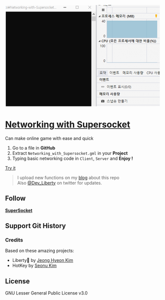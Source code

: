 <div align="center">
<a href="https://github.com/des5141/Networking-with-Supersocket/wiki">
<img alt="Go To Wiki" src="./run.gif" width="500" />
</a>
</div>

# [Networking with Supersocket](https://github.com/des5141/Networking-with-Supersocket)

Can make online game with ease and quick

1. Go to a file in **GitHub**
1. Extract `Networking_with_Supersocket.gml` in your **Project**
1. Typing basic networking code in `Client`, `Server` and **Enjoy !**

[Try it](https://github.com/des5141/Networking-with-Supersocket/blob/master/Networking_with_Supersocket.gml)

> I upload new functions on my [blog](https://blog.naver.com/rhea31) about this repo  
> Also [@Dev_Liberty](https://twitter.com/Dev_Liberty) on twitter for updates.

## Follow

**[SuperSocket](https://github.com/kerryjiang/SuperSocket)**

## Support Git History

### Credits

Based on these amazing projects:

- Liberty🌠 by [Jeong Hyeon Kim](https://github.com/des5141)
- HotKey by [Seonu Kim](https://github.com/Hot-key)

## License

GNU Lesser General Public License v3.0
